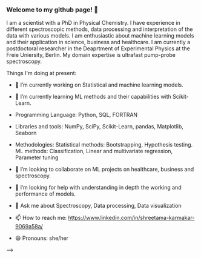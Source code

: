 ### Welcome to my github page! 👋

I am a scientist with a PhD in Physical Chemistry. I have experience in different spectroscopic methods, data processing and interpretation of the data with various models. I am enthusiastic about machine learning models and their application in science, business and healthcare. I am currently a postdoctoral researcher in the Deaprtment of Experimental Physics at the Freie Uniersity, Berlin. My domain expertise is ultrafast pump-probe spectroscopy. 

Things I'm doing at present:

- 🔭 I’m currently working on Statistical and machine learning models.

- 🌱 I’m currently learning ML methods and their capabilities with Scikit-Learn.

- Programming Language: Python,  SQL, FORTRAN

- Libraries and tools: NumPy, SciPy, Scikit-Learn, pandas, Matplotlib, Seaborn

- Methodologies: Statistical methods: Bootstrapping, Hypothesis testing. ML methods: Classification, Linear and multivariate regression, Parameter tuning

- 👯 I’m looking to collaborate on ML projects on healthcare, business and spectroscopy.

- 🤔 I’m looking for help with understanding in depth the working and performance of models.

- 💬 Ask me about Spectroscopy, Data processing, Data visualization

- 📫 How to reach me: https://www.linkedin.com/in/shreetama-karmakar-9069a58a/

- 😄 Pronouns: she/her

-->
